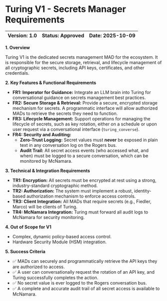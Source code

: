 # Turing V1 - Secrets Manager Requirements
| **Version:** 1.0 | **Status:** Approved | **Date:** 2025-10-09 |
| :--- | :--- | :--- |

**1. Overview**

Turing V1 is the dedicated secrets management MAD for the ecosystem. It is responsible for the secure storage, retrieval, and lifecycle management of all cryptographic secrets, including API keys, certificates, and other credentials.

**2. Key Features & Functional Requirements**

*   **FR1: Imperator for Guidance:** Integrate an LLM brain into Turing for conversational guidance on secrets management best practices.
*   **FR2: Secure Storage & Retrieval:** Provide a secure, encrypted storage mechanism for secrets. A programmatic interface will allow authorized MADs to retrieve the secrets they need to function.
*   **FR3: Lifecycle Management:** Support operations for managing the lifecycle of secrets, such as key rotation, either on a schedule or upon user request via a conversational interface (`turing_converse`).
*   **FR4: Security and Auditing:**
    *   **Zero-Trust Logging:** Secret values must **never** be exposed in plain text in any conversation log on the Rogers bus.
    *   **Audit Trail:** All secret access events (who accessed what, and when) must be logged to a secure conversation, which can be monitored by McNamara.

**3. Technical & Integration Requirements**

*   **TR1: Encryption:** All secrets must be encrypted at rest using a strong, industry-standard cryptographic method.
*   **TR2: Authorization:** The system must implement a robust, identity-based authorization mechanism to enforce access controls.
*   **TR3: Client Integration:** All MADs that require secrets (e.g., Fiedler, Marco) will be clients of Turing.
*   **TR4: McNamara Integration:** Turing must forward all audit logs to McNamara for security monitoring.

**4. Out of Scope for V1**

*   Complex, dynamic policy-based access control.
*   Hardware Security Module (HSM) integration.

**5. Success Criteria**

*   ✅ MADs can securely and programmatically retrieve the API keys they are authorized to access.
*   ✅ A user can conversationally request the rotation of an API key, and Turing successfully completes the action.
*   ✅ No secret value is ever logged to the Rogers conversation bus.
*   ✅ A complete and accurate audit trail of all secret access is available to McNamara.
